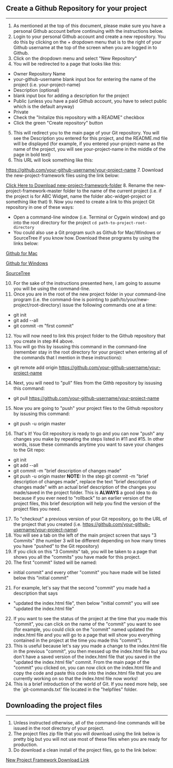 ## Create a Github Repository for your project
-------------------------------------------------------------
1. As mentioned at the top of this document, please make sure you have a personal Github account before continuing with the instructions below.
2. Login to your personal Github account and create a new repository.
You do this by clicking on the + dropdown menu that is to the right of your Github username at the top of the screen when you are logged in to Github.
3. Click on the dropdown menu and select "New Repository"
4. You will be redirected to a page that looks like this:
  * Owner                               Repository Name
  * your-github-username      blank input box for entering the name of the project (i.e. your-project-name)
  * Description (optional)
  * blank input box for adding a description for the project
  * Public (unless you have a paid Github account, you have to select public which is the default anyway)
  * Private
  * Check the "Initalize this repository with a README" checkbox
  * Click the green "Create repository" button
5. This will redirect you to the main page of your Git repository.  You will see the Description you entered for this project, and the README.md file will be displayed (for example, if you entered your-project-name as the name of the project, you will see your-project-name in the middle of the page in bold text)
6. This URL will look something like this:

https://github.com/your-github-username/your-project-name
7. Download the new-project-framework files using the link below:

[Click Here to Download new-project-framework-folder](https://github.com/jason-hoppedupdesigns/new-project-framework)
8. Rename the new-project-framework-master folder to the name of the current project (i.e. if the project is for ABC Widget, name the folder abc-widget-project or something like that)
9. Now you need to create a link to this project Git repository in one of these ways:
  * Open a command-line window (i.e. Terminal or Cygwin window) and go into the root directory for the project
  `cd path-to-project-root-directory`
  * You could also use a Git program such as Github for Mac/Windows or SourceTree if you know how. Download these programs by using the links below:

[Github for Mac](https://mac.github.com/)

[Github for Windows](https://windows.github.com/)

[SourceTree](http://www.sourcetreeapp.com/)

10. For the sake of the instructions presented here, I am going to assume you will be using the command-line.
11. Once you are in the root of the new project folder in your command-line program (i.e. the command-line is pointing to path/to/your/new-project/root-directory) issue the following commands one at a time:
  * git init
  * git add --all
  * git commit -m "first commit"
12. You will now need to link this project folder to the Github repository that you create in step #4 above.
13. You will go this by issusing this command in the command-line (remember stay in the root directory for your project when entering all of the commands that I mention in these instructions):
  * git remote add origin https://github.com/your-github-username/your-project-name
14. Next, you will need to "pull" files from the Githb repository by issusing this command:
  * git pull https://github.com/your-github-username/your-project-name
15. Now you are going to "push" your project files to the Github repository by issusing this command:
  * git push -u origin master
16. That's it!  You Git repository is ready to go and you can now "push" any changes you make by repeating the steps listed in #11 and #15.  In other words, issue these commands anytime you want to save your changes to the Git repo:
* git init
* git add --all
* git commit -m "brief description of changes made"
* git push -u origin master
**NOTE:** In the step git commit -m "brief description of changes made", replace the text "brief description of changes made" with an actual brief description of the changes you made/saved in the project folder.  This is **ALWAYS** a good idea to do because if you ever need to "rollback" to an earlier version of the project files, this brief description will help you find the version of the project files you need.
17. To "checkout" a previous version of your Git repository, go to the URL of the project that you created (i.e. https://github.com/your-github-username/your-project-name)
18. You will see a tab on the left of the main project screen that says "3 Commits" (the number 3 will be different depending on how many times you have "pushed" to the Git repository)
19. If you click on this "3 Commits" tab, you will be taken to a page that shows you all the "commits" you have made for this project.
20. The first "commit" listed will be named:
  * initial commit"
and every other "commit" you have made will be listed below this "initial commit"
21. For example, let's say that the second "commit" you made had a description that says 
  * "updated the index.html file", then below  "initial commit" you will see "updated the index.html file"
22. If you want to see the status of the project at the time that you made this "commit", you can click on the name of the "commit" you want to see (for example, you could click on the "commit" named updated the index.html file and you will go to a page that will show you everything contained in the project at the time you made this "commit").
23. This is useful because let's say you made a change to the index.html file in the previous "commit", you then messed up the index.html file but you don't have a saved version of the index.html file that you saved in the "updated the index.html file" commit.  From the main page of the "commit" you clicked on, you can now click on the index.html file and copy the code and paste this code into the index.html file that you are currently working on so that the index.html file now works!
24. This is a brief introduction of the world of Git.  If you need more help, see the `git-commands.txt' file located in the "helpfiles" folder.

## Downloading the project files
------------------------------------------

1. Unless instructed otherwise, all of the command-line commands will be issued in the root directory of your project.
2. The project files zip file that you will download using the link below is pretty big but you will not use most of these files when you are ready for production.
3. Do download a clean install of the project files, go to the link below:

  [New Project Framework Download Link](https://github.com/jason-hoppedupdesigns/new-project-framework)